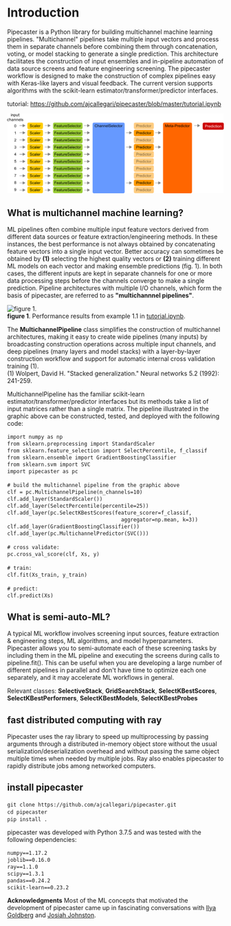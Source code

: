 # Introduction
Pipecaster is a Python library for building multichannel machine learning pipelines.  "Multichannel" pipelines take multiple input vectors and process them in separate channels before combining them through concatenation, voting, or model stacking to generate a single prediction.  This architecture facilitates the construction of input ensembles and in-pipeline automation of data source screens and feature engineering screening.  The pipecaster workflow is designed to make the construction of complex pipelines easy with Keras-like layers and visual feedback.  The current version supports algorithms with the scikit-learn estimator/transformer/predictor interfaces.

tutorial: https://github.com/ajcallegari/pipecaster/blob/master/tutorial.ipynb

![Complex multichannel architecture](/images/profile.png)

## What is multichannel machine learning?

ML pipelines often combine multiple input feature vectors derived from different data sources or feature extraction/engineering methods.  In these instances, the best performance is not always obtained by concatenating feature vectors into a single input vector.  Better accuracy can sometimes be obtained by **(1)** selecting the highest quality vectors or **(2)** training different ML models on each vector and making ensemble predictions (fig. 1).  In both cases, the different inputs are kept in separate channels for one or more data processing steps before the channels converge to make a single prediction.  Pipeline architectures with multiple I/O channels, which form the basis of pipecaster, are referred to as **"multichannnel pipelines"**.

![figure 1.](/images/performance_comparison.png)  
**figure 1**. Performance results from example 1.1 in [tutorial.ipynb](https://github.com/ajcallegari/pipecaster/blob/master/tutorial.ipynb).  

The **MultichannelPipeline** class simplifies the construction of multichannel architectures, making it easy to create wide pipelines (many inputs) by broadcasting construction operations across multiple input channels, and deep pipelines (many layers and model stacks) with a layer-by-layer construction workflow and support for automatic internal cross validation training (1).  
(1) Wolpert, David H. "Stacked generalization." Neural networks 5.2 (1992): 241-259.

MultichannelPipeline has the familiar scikit-learn estimator/transformer/predictor interfaces but its methods take a list of input matrices rather than a single matrix.  The pipeline illustrated in the graphic above can be constructed, tested, and deployed with the following code:
```
import numpy as np
from sklearn.preprocessing import StandardScaler
from sklearn.feature_selection import SelectPercentile, f_classif
from sklearn.ensemble import GradientBoostingClassifier
from sklearn.svm import SVC
import pipecaster as pc

# build the multichannel pipeline from the graphic above
clf = pc.MultichannelPipeline(n_channels=10)
clf.add_layer(StandardScaler())
clf.add_layer(SelectPercentile(percentile=25))
clf.add_layer(pc.SelectKBestScores(feature_scorer=f_classif,
                                     aggregator=np.mean, k=3))
clf.add_layer(GradientBoostingClassifier())
clf.add_layer(pc.MultichannelPredictor(SVC()))

# cross validate:
pc.cross_val_score(clf, Xs, y)

# train:
clf.fit(Xs_train, y_train)

# predict:
clf.predict(Xs)
```

## What is semi-auto-ML?
A typical ML workflow involves screening input sources, feature extraction & engineering steps, ML algorithms, and model hyperparameters.  Pipecaster allows you to semi-automate each of these screening tasks by including them in the ML pipeline and executing the screens during calls to pipeline.fit().  This can be useful when you are developing a large number of different pipelines in parallel and don't have time to optimize each one separately, and it may accelerate ML workflows in general.  

Relevant classes: **SelectiveStack**, **GridSearchStack**,  **SelectKBestScores**, **SelectKBestPerformers**, **SelectKBestModels**, **SelectKBestProbes**

## fast distributed computing with ray
Pipecaster uses the ray library to speed up multiprocessing by passing arguments through a distributed in-memory object store without the usual serialization/deserialization overhead and without passing the same object multiple times when needed by multiple jobs.  Ray also enables pipecaster to rapidly distribute jobs among networked computers.

## install pipecaster

`git clone https://github.com/ajcallegari/pipecaster.git`  
`cd pipecaster`  
`pip install .`

pipecaster was developed with Python 3.7.5 and was tested with the following dependencies:
```
numpy==1.17.2
joblib==0.16.0
ray==1.1.0
scipy==1.3.1
pandas==0.24.2
scikit-learn==0.23.2
```

**Acknowledgments** Most of the ML concepts that motivated the development of pipecaster came up in fascinating conversations with [Ilya Goldberg](https://github.com/igg) and [Josiah Johnston](https://github.com/josiahjohnston).
